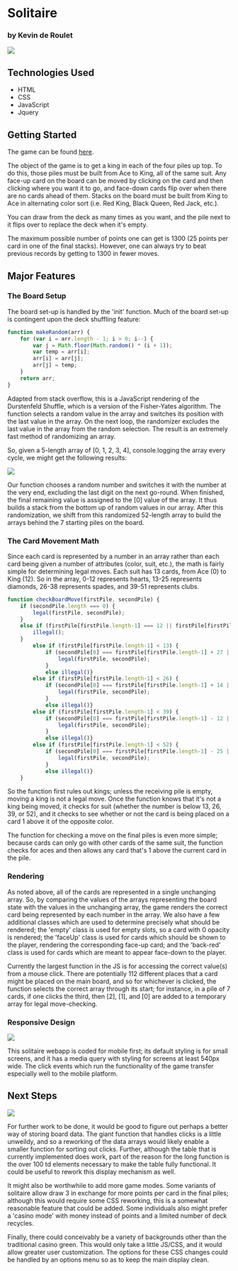 # Solitaire 
### by Kevin de Roulet

![](/images/gameplay.png)

## Technologies Used
- HTML
- CSS
- JavaScript
- Jquery

## Getting Started 

The game can be found [here](https://kderoulet.github.io/solitaire/). 

The object of the game is to get a king in each of the four piles up top. To do this, those piles must be built from Ace to King, all of the same suit. Any face-up card on the board can be moved by clicking on the card and then clicking where you want it to go, and face-down cards flip over when there are no cards ahead of them. Stacks on the board must be built from King to Ace in alternating color sort (i.e. Red King, Black Queen, Red Jack, etc.).

You can draw from the deck as many times as you want, and the pile next to it flips over to replace the deck when it's empty. 

The maximum possible number of points one can get is 1300 (25 points per card in one of the final stacks). However, one can always try to beat previous records by getting to 1300 in fewer moves. 

## Major Features

### The Board Setup

The board set-up is handled by the 'init' function. Much of the board set-up is contingent upon the deck shuffling feature:

```js
function makeRandom(arr) {
    for (var i = arr.length - 1; i > 0; i--) {
        var j = Math.floor(Math.random() * (i + 1));
        var temp = arr[i];
        arr[i] = arr[j];
        arr[j] = temp;
    }
    return arr;
}
```

Adapted from stack overflow, this is a JavaScript rendering of the Durstenfeld Shuffle, which is a version of the Fisher-Yates algorithm. The function selects a random value in the array and switches its position with the last value in the array. On the next loop, the randomizer excludes the last value in the array from the random selection. The result is an extremely fast method of randomizing an array. 

So, given a 5-length array of [0, 1, 2, 3, 4], console.logging the array every cycle, we might get the following results:

![](/images/randomizer.png)

Our function chooses a random number and switches it with the number at the very end, excluding the last digit on the next go-round. When finished, the final remaining value is assigned to the [0] value of the array. It thus builds a stack from the bottom up of random values in our array. After this randomization, we shift from this randomized 52-length array to build the arrays behind the 7 starting piles on the board. 

### The Card Movement Math

Since each card is represented by a number in an array rather than each card being given a number of attributes (color, suit, etc.), the math is fairly simple for determining legal moves. Each suit has 13 cards, from Ace (0) to King (12). So in the array, 0-12 represents hearts, 13-25 represents diamonds, 26-38 represents spades, and 39-51 represents clubs.

```js
function checkBoardMove(firstPile, secondPile) {
    if (secondPile.length === 0) {
        legal(firstPile, secondPile);
    }
    else if (firstPile[firstPile.length-1] === 12 || firstPile[firstPile.length-1] === 25 || firstPile[firstPile.length-1] === 38 || firstPile[firstPile.length-1] === 51 ) {
        illegal();
    }
        else if (firstPile[firstPile.length-1] < 13) {
            if (secondPile[0] === firstPile[firstPile.length-1] + 27 || secondPile[0] === firstPile[firstPile.length-1] + 40) {
                legal(firstPile, secondPile);
            }
            else illegal()}
        else if (firstPile[firstPile.length-1] < 26) {
            if (secondPile[0] === firstPile[firstPile.length-1] + 14 || secondPile[0] === firstPile[firstPile.length-1] + 27) {
                legal(firstPile, secondPile);
            }
            else illegal()}
        else if (firstPile[firstPile.length-1] < 39) {
            if (secondPile[0] === firstPile[firstPile.length-1] - 12 || secondPile[0] === firstPile[firstPile.length-1] - 25) {
                legal(firstPile, secondPile);
            }
            else illegal()}
        else if (firstPile[firstPile.length-1] < 52) {
            if (secondPile[0] === firstPile[firstPile.length-1] - 25 || secondPile[0] === firstPile[firstPile.length-1] - 38) {
                legal(firstPile, secondPile);
            }
            else illegal()}  
    }
```
So the function first rules out kings; unless the receiving pile is empty, moving a king is not a legal move. Once the function knows that it's not a king being moved, it checks for suit (whether the number is below 13, 26, 39, or 52), and it checks to see whether or not the card is being placed on a card 1 above it of the opposite color. 

The function for checking a move on the final piles is even more simple; because cards can only go with other cards of the same suit, the function checks for aces and then allows any card that's 1 above the current card in the pile. 

### Rendering

As noted above, all of the cards are represented in a single unchanging array. So, by comparing the values of the arrays representing the board state with the values in the unchanging array, the game renders the correct card being represented by each number in the array. We also have a few additional classes which are used to determine precisely what should be rendered; the 'empty' class is used for empty slots, so a card with 0 opacity is rendered; the 'faceUp' class is used for cards which should be shown to the player, rendering the corresponding face-up card; and the 'back-red' class is used for cards which are meant to appear face-down to the player. 

Currently the largest function in the JS is for accessing the correct value(s) from a mouse click. There are potentially 112 different places that a card might be placed on the main board, and so for whichever is clicked, the function selects the correct array through its start; for instance, in a pile of 7 cards, if one clicks the third, then [2], [1], and [0] are added to a temporary array for legal move-checking. 

### Responsive Design

![](/images/responsive.jpeg)

This solitaire webapp is coded for mobile first; its default styling is for small screens, and it has a media query with styling for screens at least 540px wide. The click events which run the functionality of the game transfer especially well to the mobile platform. 

## Next Steps

![](/images/bigfunction.png)

For further work to be done, it would be good to figure out perhaps a better way of storing board data. The giant function that handles clicks is a little unweildy, and so a reworking of the data arrays would likely enable a smaller function for sorting out clicks. Further, although the table that is currently implemented does work, part of the reason for the long function is the over 100 td elements necessary to make the table fully functional. It could be useful to rework this display mechanism as well.

It might also be worthwhile to add more game modes. Some variants of solitaire allow draw 3 in exchange for more points per card in the final piles; although this would require some CSS reworking, this is a somewhat reasonable feature that could be added. Some individuals also might prefer a 'casino mode' with money instead of points and a limited number of deck recycles. 

Finally, there could conceivably be a variety of backgrounds other than the traditional casino green. This would only take a little JS/CSS, and it would allow greater user customization. The options for these CSS changes could be handled by an options menu so as to keep the main display clean.